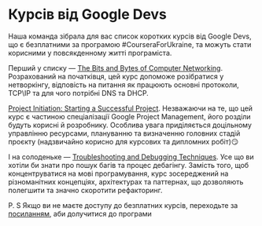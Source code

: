 # Курсів від Google Devs

Наша команда зібрала для вас список коротких курсів від Google Devs, що є безплатними за програмою #CourseraForUkraine, та можуть стати корисними у повсякденному житті програміста.

Перший у списку — [The Bits and Bytes of Computer Networking](https://www.coursera.org/learn/computer-networking). Розрахований на початківця, цей курс допоможе розібратися у нетворкінгу, відповість на питання як працюють основні протоколи, TCP\IP та для чого потрібні DNS та DHCP.

[Project Initiation: Starting a Successful Project](https://www.coursera.org/learn/project-initiation-google). Незважаючи на те, що цей курс є частиною спеціалізації Google Project Management, його розділи будуть корисні й розробнику. Особлива увага приділяється доцільному управлінню ресурсами, плануванню та визначенню головних стадій проєкту (надзвичайно корисно для курсових та дипломних робіт)😏

І на солоденьке — [Troubleshooting and Debugging Techniques](https://www.coursera.org/learn/troubleshooting-debugging-techniques). Усе що ви хотіли би знати про пошук багів та процес дебагінгу. Замість того, щоб концентруватися на мові програмування, курс зосереджений на різноманітних концепціях, архітектурах та паттернах, що дозволяють полегшити та значно скоротити рефакторинг.

P. S Якщо ви не маєте доступу до безплатних курсів, переходьте за [посиланням](https://www.coursera.support/s/article/000001666-Coursera-for-Ukraine-Initiative?language=en_US), аби долучитися до програми

